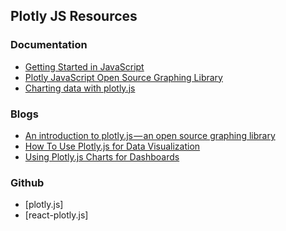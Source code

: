 ## Plotly JS Resources

### Documentation

* [Getting Started in JavaScript](https://plotly.com/javascript/getting-started/)
* [Plotly JavaScript Open Source Graphing Library](https://plotly.com/javascript/)
* [Charting data with plotly.js](https://docs.retool.com/docs/plotly-charts-beta)

### Blogs

* [An introduction to plotly.js — an open source graphing library](https://www.freecodecamp.org/news/an-introduction-to-plotly-js-an-open-source-graphing-library-c036a1876e2e/)
* [How To Use Plotly.js for Data Visualization](https://towardsdatascience.com/how-to-use-plotly-js-for-data-visualization-46933e1bbd29)
* [Using Plotly.js Charts for Dashboards](https://www.codementor.io/@jellenekhoh/using-plotly-js-charts-for-dashboards-t28fmw477)

### Github

* [plotly.js]
* [react-plotly.js]